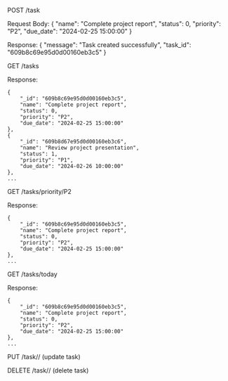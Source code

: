 POST /task

Request Body:
{
    "name": "Complete project report",
    "status": 0,
    "priority": "P2",
    "due_date": "2024-02-25 15:00:00"
}

Response:
{
    "message": "Task created successfully",
    "task_id": "609b8c69e95d0d00160eb3c5"
}


GET /tasks

Response:

    {
        "_id": "609b8c69e95d0d00160eb3c5",
        "name": "Complete project report",
        "status": 0,
        "priority": "P2",
        "due_date": "2024-02-25 15:00:00"
    },
    {
        "_id": "609b8d67e95d0d00160eb3c6",
        "name": "Review project presentation",
        "status": 1,
        "priority": "P1",
        "due_date": "2024-02-26 10:00:00"
    },
    ...



GET /tasks/priority/P2

Response:

    {
        "_id": "609b8c69e95d0d00160eb3c5",
        "name": "Complete project report",
        "status": 0,
        "priority": "P2",
        "due_date": "2024-02-25 15:00:00"
    },
    ...



GET /tasks/today

Response:

    {
        "_id": "609b8c69e95d0d00160eb3c5",
        "name": "Complete project report",
        "status": 0,
        "priority": "P2",
        "due_date": "2024-02-25 15:00:00"
    },
    ...


PUT /task/<task-id>/ (update task)

DELETE /task/<task-id>/ (delete task)



